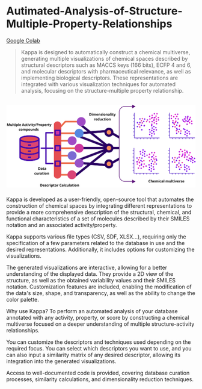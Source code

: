 # Autimated-Analysis-of-Structure-Multiple-Property-Relationships

[Google Colab](https://colab.research.google.com/drive/17SSd2BuBfMffRJKJwfYrDPwK3khvvAIj?usp=sharing)

>Kappa is designed to automatically construct a chemical multiverse, generating multiple visualizations of chemical spaces described by structural descriptors such as MACCS keys (166 bits), ECFP 4 and 6, and molecular descriptors with pharmaceutical relevance, as well as implementing biological descriptors. These representations are integrated with various visualization techniques for automated analysis, focusing on the structure-multiple property relationship.

![Process](https://github.com/ApSirius/Autimated-Analysis-of-Structure-Multiple-Property-Relationships/blob/d35816f1e1c1e1da9aa98790b7fc91065f5f6162/Chemical%20multiverse.png)
---

Kappa is developed as a user-friendly, open-source tool that automates the construction of chemical spaces by integrating different representations to provide a more comprehensive description of the structural, chemical, and functional characteristics of a set of molecules described by their SMILES notation and an associated activity/property.

Kappa supports various file types (CSV, SDF, XLSX...), requiring only the specification of a few parameters related to the database in use and the desired representations. Additionally, it includes options for customizing the visualizations.

The generated visualizations are interactive, allowing for a better understanding of the displayed data. They provide a 2D view of the structure, as well as the obtained variability values and their SMILES notation. Customization features are included, enabling the modification of the data's size, shape, and transparency, as well as the ability to change the color palette.

Why use Kappa?
To perform an automated analysis of your database annotated with any activity, property, or score by constructing a chemical multiverse focused on a deeper understanding of multiple structure-activity relationships. 

You can customize the descriptors and techniques used depending on the required focus. You can select which descriptors you want to use, and you can also input a similarity matrix of any desired descriptor, allowing its integration into the generated visualizations.

Access to well-documented code is provided, covering database curation processes, similarity calculations, and dimensionality reduction techniques.

